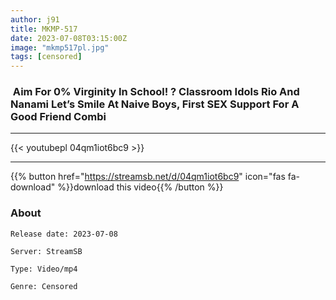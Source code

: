 ```yaml
---
author: j91
title: MKMP-517
date: 2023-07-08T03:15:00Z
image: "mkmp517pl.jpg"
tags: [censored]
---
```


###  Aim For 0% Virginity In School! ? Classroom Idols Rio And Nanami Let’s Smile At Naive Boys, First SEX Support For A Good Friend Combi
___

{{< youtubepl 04qm1iot6bc9 >}}
___

{{% button href="https://streamsb.net/d/04qm1iot6bc9" icon="fas fa-download" %}}download this video{{% /button %}}
### About

`Release date: 2023-07-08`

`Server: StreamSB`

`Type: Video/mp4`

`Genre:	Censored`